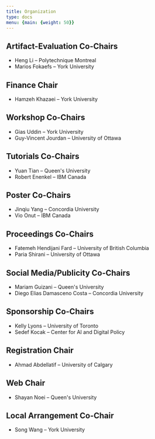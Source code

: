 ```yaml
---
title: Organization
type: docs
menu: {main: {weight: 50}}
---
```




<div class="committee-section">
  <h2 class="section-title">Artifact-Evaluation Co-Chairs</h2>
  <ul class="committee-list">
    <li class="committee-member"><span class="member-name">Heng Li</span> – <span class="member-affiliation">Polytechnique Montreal</span></li>
    <li class="committee-member"><span class="member-name">Marios Fokaefs</span> – <span class="member-affiliation">York University</span></li>
  </ul>
</div>

<div class="committee-section">
  <h2 class="section-title">Finance Chair</h2>
  <ul class="committee-list">
    <li class="committee-member"><span class="member-name">Hamzeh Khazaei</span> – <span class="member-affiliation">York University</span></li>
  </ul>
</div>

<div class="committee-section">
  <h2 class="section-title">Workshop Co-Chairs</h2>
  <ul class="committee-list">
    <li class="committee-member"><span class="member-name">Gias Uddin</span> – <span class="member-affiliation">York University</span></li>
    <li class="committee-member"><span class="member-name">Guy-Vincent Jourdan</span> – <span class="member-affiliation">University of Ottawa</span></li>
  </ul>
</div>

<div class="committee-section">
  <h2 class="section-title">Tutorials Co-Chairs</h2>
  <ul class="committee-list">
    <li class="committee-member"><span class="member-name">Yuan Tian</span> – <span class="member-affiliation">Queen's University</span></li>
    <li class="committee-member"><span class="member-name">Robert Enenkel</span> – <span class="member-affiliation">IBM Canada</span></li>
  </ul>
</div>

<div class="committee-section">
  <h2 class="section-title">Poster Co-Chairs</h2>
  <ul class="committee-list">
    <li class="committee-member"><span class="member-name">Jinqiu Yang</span> – <span class="member-affiliation">Concordia University</span></li>
    <li class="committee-member"><span class="member-name">Vio Onut</span> – <span class="member-affiliation">IBM Canada</span></li>
  </ul>
</div>

<div class="committee-section">
  <h2 class="section-title">Proceedings Co-Chairs</h2>
  <ul class="committee-list">
    <li class="committee-member"><span class="member-name">Fatemeh Hendijani Fard</span> – <span class="member-affiliation">University of British Columbia</span></li>
    <li class="committee-member"><span class="member-name">Paria Shirani</span> – <span class="member-affiliation">University of Ottawa</span></li>
  </ul>
</div>

<div class="committee-section">
  <h2 class="section-title">Social Media/Publicity Co-Chairs</h2>
  <ul class="committee-list">
    <li class="committee-member"><span class="member-name">Mariam Guizani</span> – <span class="member-affiliation">Queen's University</span></li>
    <li class="committee-member"><span class="member-name">Diego Elias Damasceno Costa</span> – <span class="member-affiliation">Concordia University</span></li>
  </ul>
</div>

<div class="committee-section">
  <h2 class="section-title">Sponsorship Co-Chairs</h2>
  <ul class="committee-list">
    <li class="committee-member"><span class="member-name">Kelly Lyons</span> – <span class="member-affiliation">University of Toronto</span></li>
    <li class="committee-member"><span class="member-name">Sedef Kocak</span> – <span class="member-affiliation">Center for AI and Digital Policy</span></li>
  </ul>
</div>

<div class="committee-section">
  <h2 class="section-title">Registration Chair</h2>
  <ul class="committee-list">
    <li class="committee-member"><span class="member-name">Ahmad Abdellatif</span> – <span class="member-affiliation">University of Calgary</span></li>
  </ul>
</div>

<div class="committee-section">
  <h2 class="section-title">Web Chair</h2>
  <ul class="committee-list">
    <li class="committee-member"><span class="member-name">Shayan Noei</span> – <span class="member-affiliation">Queen's University</span></li>
  </ul>
</div>

<div class="committee-section">
  <h2 class="section-title">Local Arrangement Co-Chair</h2>
  <ul class="committee-list">
    <li class="committee-member"><span class="member-name">Song Wang</span> – <span class="member-affiliation">York University</span></li>
  </ul>
</div>

